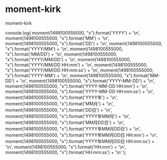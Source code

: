 # moment-kirk
moment-kirk


console.log(
        moment(1498100555000, "x").format('YYYY') + '\n',
        moment(1498100555000, "x").format('MM') + '\n',
        moment(1498100555000, "x").format('DD') + '\n',
        moment(1498100555000, "x").format('YYYY/MM') + '\n',
        moment(1498100555000, "x").format('MM/DD') + '\n',
        moment(1498100555000, "x").format('YYYY/MM/DD') + '\n',
        moment(1498100555000, "x").format('YYYY/MM/DD HH:mm') + '\n',
        moment(1498100555000, "x").format('YYYY/MM/DD HH:mm:ss') + '\n',
        moment(1498100555000, "x").format('YYYY-MM') + '\n',
        moment(1498100555000, "x").format('MM-DD') + '\n',
        moment(1498100555000, "x").format('YYYY-MM-DD') + '\n',
        moment(1498100555000, "x").format('YYYY-MM-DD HH:mm') + '\n',
        moment(1498100555000, "x").format('YYYY-MM-DD HH:mm:ss') + '\n',
        moment(1498100555000, "x").format('YYYY年') + '\n',
        moment(1498100555000, "x").format('MM月') + '\n',
        moment(1498100555000, "x").format('DD日') + '\n',
        moment(1498100555000, "x").format('YYYY年MM月') + '\n',
        moment(1498100555000, "x").format('MM月DD日') + '\n',
        moment(1498100555000, "x").format('YYYY年MM月DD日') + '\n',
        moment(1498100555000, "x").format('YYYY年MM月DD日 HH:mm') + '\n',
        moment(1498100555000, "x").format('YYYY年MM月DD日 HH:mm:ss') + '\n',
        moment(1498100555000, "x").format('HH:mm') + '\n',
        moment(1498100555000, "x").format('HH:mm:ss') + '\n'
    );
